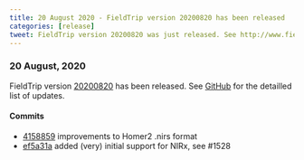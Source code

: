 ```yaml
---
title: 20 August 2020 - FieldTrip version 20200820 has been released
categories: [release]
tweet: FieldTrip version 20200820 was just released. See http://www.fieldtriptoolbox.org/#20-august-2020
---
```


### 20 August, 2020

FieldTrip version [20200820](http://github.com/fieldtrip/fieldtrip/releases/tag/20200820) has been released.
See [GitHub](https://github.com/fieldtrip/fieldtrip/compare/20200820...20200821) for the detailled list of updates.

#### Commits

- [4158859](http://github.com/fieldtrip/fieldtrip/commit/4158859) improvements to Homer2 .nirs format
- [ef5a31a](http://github.com/fieldtrip/fieldtrip/commit/ef5a31a) added (very) initial support for NIRx, see #1528
